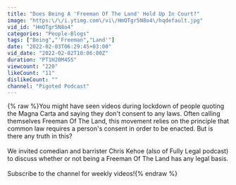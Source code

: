 ```yaml
---
title: "Does Being A 'Freeman Of The Land' Hold Up In Court?"
image: "https:\/\/i.ytimg.com\/vi\/HmOTgr5N8o4\/hqdefault.jpg"
vid_id: "HmOTgr5N8o4"
categories: "People-Blogs"
tags: ["Being","'Freeman","Land'"]
date: "2022-02-03T06:29:45+03:00"
vid_date: "2022-02-02T10:06:00Z"
duration: "PT1H20M45S"
viewcount: "220"
likeCount: "11"
dislikeCount: ""
channel: "Pigoted Podcast"
---
```

{% raw %}You might have seen videos during lockdown of people quoting the Magna Carta and saying they don't consent to any laws. Often calling themselves Freeman Of The Land, this movement relies on the principle that common law requires a person's consent in order to be enacted. But is there any truth in this?<br /><br />We invited comedian and barrister Chris Kehoe (also of Fully Legal podcast) to discuss whether or not being a Freeman Of The Land has any legal basis.<br /><br />Subscribe to the channel for weekly videos!{% endraw %}
